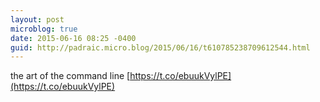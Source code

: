 ```yaml
---
layout: post
microblog: true
date: 2015-06-16 08:25 -0400
guid: http://padraic.micro.blog/2015/06/16/t610785238709612544.html
---
```

the art of the command line [https://t.co/ebuukVylPE](https://t.co/ebuukVylPE)
